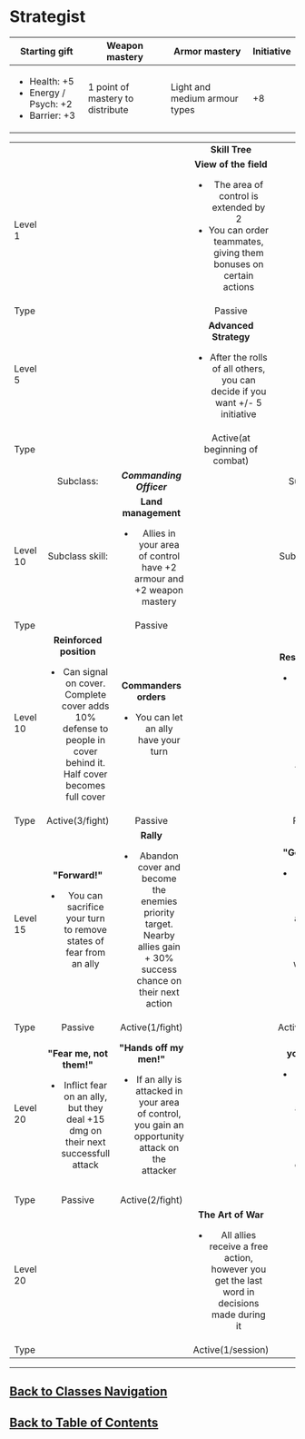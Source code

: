 #   Strategist

|Starting gift   |Weapon mastery   |Armor mastery   |Initiative   |
|---|---|---|---|
|<ul><li>Health: +5</li><li>Energy / Psych: +2</li><li>Barrier: +3</li></ul>   |1 point of mastery to distribute   |Light and medium armour types   | +8   |

|   |   |   |   |   |   |
|---|:---:|:---:|:---:|:---:|:---:|
|   |   |   |**Skill Tree**   |   |   |
|Level 1   |   |   |**View of the field**<ul><li>The area of control is extended by 2</li><li>You can order teammates, giving them bonuses on certain actions</li></ul>   |   |   |
|Type   |   |   |Passive   |   |   |
|Level 5   |   |   |**Advanced Strategy**<ul><li>After the rolls of all others, you can decide if you want +/- 5 initiative</li></ul>|   |   |
|Type   |   |   |Active(at beginning of combat)   |   |   |
|   |Subclass:   |***Commanding Officer***   |   |Subclass:   |***Support***   |
|Level 10   |Subclass skill:   |**Land management**<ul><li>Allies in your area of control have +2 armour and +2 weapon mastery</li></ul>   |   |Subclass skill:   |**Overview**<ul><li>+2 Vision</li><li>+2 mastery points to distribute</li></ul>   |
|Type   |   |Passive   |   |   |Passive   |
|Level 10   |**Reinforced position**<ul><li>Can signal on cover. Complete cover adds 10% defense to people in cover behind it. Half cover becomes full cover</li></ul>    |**Commanders orders**<ul><li>You can let an ally have your turn</li></ul>   |   |**Resend order**<ul><li>During your turn you can give 2 orders instead of 1. Bonuses from them stack</li></ul>   |**Rear guard**<ul><li>When behind an ally, the ally gains +20% success chance</li></ul>   |
|Type   |Active(3/fight)   |Passive   |   |Passive   |Passive   |
|Level 15   |**"Forward!"**<ul><li>You can sacrifice your turn to remove states of fear from an ally</li></ul>    |**Rally**<ul><li>Abandon cover and become the enemies priority target. Nearby allies gain + 30% success chance on their next action</li></ul>  |   |**"Get back!"**<ul><li>If an ally has a crit failure up to 3 tiles away from you, you can force a re-roll with +10% crit failure chance</li></ul>   |**"Stretcher bearer!"**<ul><li>Summons the ally with the highest possible healing next to you</li></ul>   |
|Type   |Passive   |Active(1/fight)   |   |Active(1/fight)   |Active(3/fight)   |
|Level 20   |**"Fear me, not them!"**<ul><li>Inflict fear on an ally, but they deal +15 dmg on their next successfull attack</li></ul>    |**"Hands off my men!"**<ul><li>If an ally is attacked in your area of control, you gain an opportunity attack on the attacker</li></ul>   |   |**"Hide yourself!"**<ul><li>Take any damage that's aimed at a selected ally. If Coma[?], you enrage for 3 turns</li></ul>   |**"Don't follow the light!"**<ul><li>All healing on the selected ally is tripled for 2 turns</li></ul>   |
|Type   |Passive   |Active(2/fight)   |   |Active   |Active(2/fight)   |
|Level 20   |   |   |**The Art of War**<ul><li>All allies receive a free action, however you get the last word in decisions made during it</li></ul>   |   |   |
|Type   |   |   |Active(1/session)   |   |   |

---
##  [Back to Classes Navigation](ClassesNavigation.md)
##  [Back to Table of Contents](../TableOfContents.md)